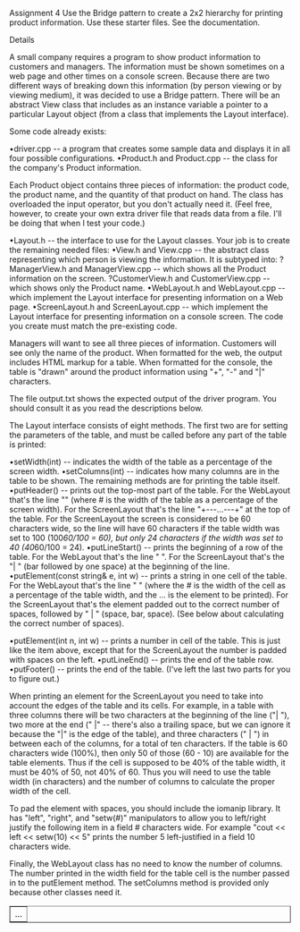 Assignment 4
Use the Bridge pattern to create a 2x2 hierarchy for printing product information.  Use these starter files.  See the documentation.

Details

A small company requires a program to show product information to customers and managers.  The information must be shown sometimes on a web page and other times on a console screen.  Because there are two different ways of breaking down this information (by person viewing or by viewing medium), it was decided to use a Bridge pattern.  There will be an abstract View class that includes as an instance variable a pointer to a particular Layout object (from a class that implements the Layout interface).

Some code already exists:

•driver.cpp -- a program that creates some sample data and displays it in all four possible configurations. •Product.h and Product.cpp -- the class for the company's Product information.

Each Product object contains three pieces of information:  the product code, the product name, and the quantity of that product on hand.  The class has overloaded the input operator, but you don't actually need it. (Feel free, however, to create your own extra driver file that reads data from a file.  I'll be doing that when I test your code.)

•Layout.h -- the interface to use for the Layout classes. Your job is to create the remaining needed files: •View.h and View.cpp -- the abstract class representing which person is viewing the information.  It is subtyped into: ?ManagerView.h and ManagerView.cpp -- which shows all the Product information on the screen. ?CustomerView.h and CustomerView.cpp -- which shows only the Product name. •WebLayout.h and WebLayout.cpp -- which implement the Layout interface for presenting information on a Web page. •ScreenLayout.h and ScreenLayout.cpp -- which implement the Layout interface for presenting information on a console screen. The code you create must match the pre-existing code. 

Managers will want to see all three pieces of information.  Customers will see only the name of the product.  When formatted for the web, the output includes HTML markup for a table.  When formatted for the console, the table is "drawn" around the product information using "+", "-" and "|" characters. 

The file output.txt shows the expected output of the driver program.  You should consult it as you read the descriptions below.

The Layout interface consists of eight methods. The first two are for setting the parameters of the table, and must be called before any part of the table is printed:

•setWidth(int) -- indicates the width of the table as a percentage of the screen width. •setColumns(int) -- indicates how many columns are in the table to be shown. The remaining methods are for printing the table itself. •putHeader() -- prints out the top-most part of the table.  For the WebLayout that's the line "<table border width=#%>" (where # is the width of the table as a percentage of the screen width).  For the ScreenLayout that's the line "+---...---+" at the top of the table.  For the ScreenLayout the screen is considered to be 60 characters wide, so the line will have 60 characters if the table width was set to 100 (100*60/100 = 60), but only 24 characters if the width was set to 40 (40*60/100 = 24). •putLineStart() -- prints the beginning of a row of the table.  For the WebLayout that's the line " <tr>". For the ScreenLayout that's the "| " (bar followed by one space) at the beginning of the line. •putElement(const string& e, int w) -- prints a string in one cell of the table.  For the WebLayout that's the line "  <td width=#%>...</td>" (where the # is the width of the cell as a percentage of the table width, and the ... is the element to be printed). For the ScreenLayout that's the element padded out to the correct number of spaces, followed by " | " (space, bar, space).  (See below about calculating the correct number of spaces).

•putElement(int n, int w) -- prints a number in cell of the table.  This is just like the item above, except that for the ScreenLayout the number is padded with spaces on the left. •putLineEnd() -- prints the end of the table row. •putFooter() -- prints the end of the table. (I've left the last two parts for you to figure out.)

When printing an element for the ScreenLayout you need to take into account the edges of the table and its cells.  For example, in a table with three columns there will be two characters at the beginning of the line ("| "), two more at the end (" |" -- there's also a trailing space, but we can ignore it because the "|" is the edge of the table), and three characters (" | ") in between each of the columns, for a total of ten characters.  If the table is 60 characters wide (100%), then only 50 of those (60 - 10) are available for the table elements.  Thus if the cell is supposed to be 40% of the table width, it must be 40% of 50, not 40% of 60. Thus you will need to use the table width (in characters) and the number of columns to calculate the proper width of the cell.

To pad the element with spaces, you should include the iomanip library.  It has "left", "right", and "setw(#)" manipulators to allow you to left/right justify the following item in a field # characters wide.  For example "cout << left << setw(10) << 5" prints the number 5 left-justified in a field 10 characters wide.

Finally, the WebLayout class has no need to know the number of columns. The number printed in the width field for the table cell is the number passed in to the putElement method. The setColumns method is provided only because other classes need it.
